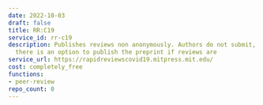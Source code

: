 ```yaml
---
date: 2022-10-03
draft: false
title: RR:C19
service_id: rr-c19
description: Publishes reviews non anonymously. Authors do not submit, but once reviewed,
  there is an option to publish the preprint if reviews are
service_url: https://rapidreviewscovid19.mitpress.mit.edu/
cost: completely_free
functions:
- peer-review
repo_count: 0
---
```



